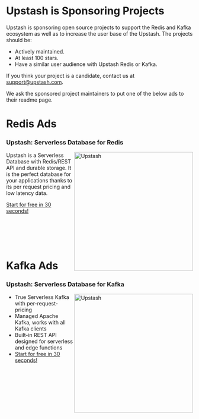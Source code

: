 # Upstash is Sponsoring Projects

Upstash is sponsoring open source projects to support the Redis and Kafka ecosystem as well as to increase the user base of the Upstash. The projects should be:
- Actively maintained.
- At least 100 stars.
- Have a similar user audience with Upstash Redis or Kafka.


If you think your project is a candidate, contact us at support@upstash.com.

We ask the sponsored project maintainers to put one of the below ads to their readme page.

# Redis Ads

### Upstash: Serverless Database for Redis

<a href="https://upstash.com/?utm_source=ioredis"><img align="right" width="320" src="https://raw.githubusercontent.com/luin/ioredis/main/resources/upstash.png" alt="Upstash"></a>

Upstash is a Serverless Database with Redis/REST API and durable storage. It is the perfect database for your applications thanks to its per request pricing and low latency data.

[Start for free in 30 seconds!](https://upstash.com/?utm_source=ioredis)

<br/>
<br/>
<br/>
<br/>

# Kafka Ads

### Upstash: Serverless Database for Kafka

<a href="https://upstash.com/?utm_source=ioredis"><img align="right" width="320" src="https://raw.githubusercontent.com/luin/ioredis/main/resources/upstash.png" alt="Upstash"></a>

  - True Serverless Kafka with per-request-pricing
  - Managed Apache Kafka, works with all Kafka clients</li>
  - Built-in REST API designed for serverless and edge functions</li>
  - [Start for free in 30 seconds!](https://upstash.com)
